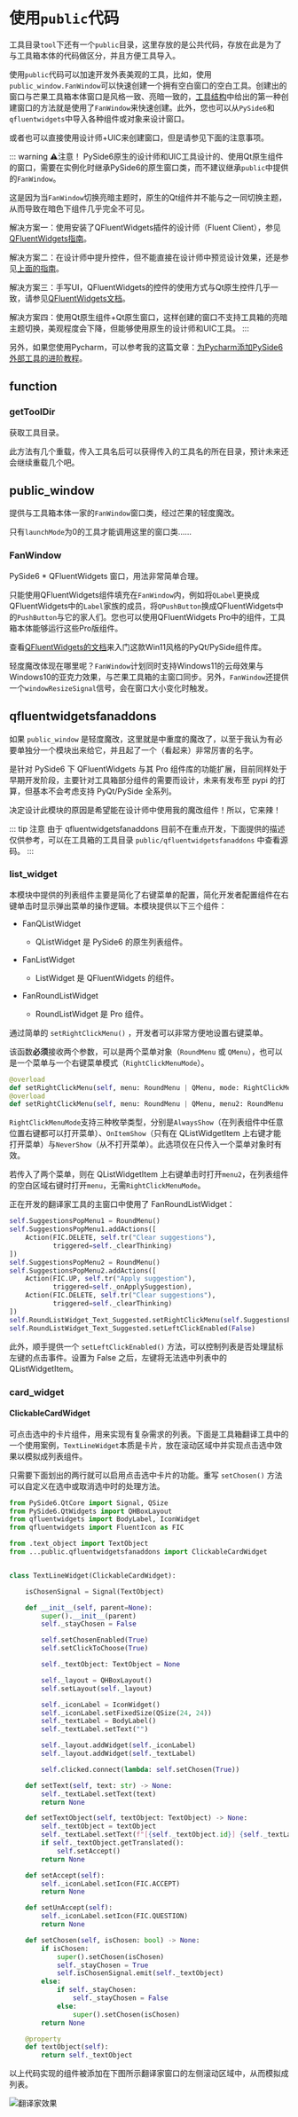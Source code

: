 # 使用`public`代码
工具目录`tool`下还有一个`public`目录，这里存放的是公共代码，存放在此是为了与工具箱本体的代码做区分，并且方便工具导入。

使用`public`代码可以加速开发外表美观的工具，比如，使用`public_window.FanWindow`可以快速创建一个拥有空白窗口的空白工具。创建出的窗口与芒果工具箱本体窗口是风格一致、亮暗一致的，[工具结构](/devtool/structure.md)中给出的第一种创建窗口的方法就是使用了`FanWindow`来快速创建。此外，您也可以从`PySide6`和`qfluentwidgets`中导入各种组件或对象来设计窗口。

或者也可以直接使用设计师+UIC来创建窗口，但是请参见下面的注意事项。

::: warning ⚠️注意！
PySide6原生的设计师和UIC工具设计的、使用Qt原生组件的窗口，需要在实例化时继承PySide6的原生窗口类，而不建议继承`public`中提供的`FanWindow`。

这是因为当`FanWindow`切换亮暗主题时，原生的Qt组件并不能与之一同切换主题，从而导致在暗色下组件几乎完全不可见。

解决方案一：使用安装了QFluentWidgets插件的设计师（Fluent Client），参见[QFluentWidgets指南](https://qfluentwidgets.com/zh/pages/designer)。

解决方案二：在设计师中提升控件，但不能直接在设计师中预览设计效果，还是参见[上面的指南](https://qfluentwidgets.com/zh/pages/designer)。

解决方案三：手写UI，QFluentWidgets的控件的使用方式与Qt原生控件几乎一致，请参见[QFluentWidgets文档](https://qfluentwidgets.com/zh/pages/about)。

解决方案四：使用Qt原生组件+Qt原生窗口，这样创建的窗口不支持工具箱的亮暗主题切换，美观程度会下降，但能够使用原生的设计师和UIC工具。
:::

另外，如果您使用Pycharm，可以参考我的这篇文章：[为Pycharm添加PySide6外部工具的进阶教程](https://ifanspace.top/2025/01/26/599.html)。

## function

### getToolDir
获取工具目录。

此方法有几个重载，传入工具名后可以获得传入的工具名的所在目录，预计未来还会继续重载几个吧。

## public_window
提供与工具箱本体一家的`FanWindow`窗口类，经过芒果的轻度魔改。

只有`launchMode`为0的工具才能调用这里的窗口类……

### FanWindow
PySide6 * QFluentWidgets 窗口，用法非常简单合理。

只能使用QFluentWidgets组件填充在`FanWindow`内，例如将`QLabel`更换成QFluentWidgets中的`Label`家族的成员，将`QPushButton`换成QFluentWidgets中的`PushButton`与它的家人们。您也可以使用QFluentWidgets Pro中的组件，工具箱本体能够运行这些Pro版组件。

查看[QFluentWidgets的文档](https://qfluentwidgets.com/zh/)来入门这款Win11风格的PyQt/PySide组件库。

轻度魔改体现在哪里呢？`FanWindow`计划同时支持Windows11的云母效果与Windows10的亚克力效果，与芒果工具箱的主窗口同步。另外，`FanWindow`还提供一个`windowResizeSignal`信号，会在窗口大小变化时触发。

## qfluentwidgetsfanaddons
如果 `public_window` 是轻度魔改，这里就是中重度的魔改了，以至于我认为有必要单独分一个模块出来给它，并且起了一个（看起来）非常厉害的名字。

是针对 PySide6 下 QFluentWidgets 与其 Pro 组件库的功能扩展，目前同样处于早期开发阶段，主要针对工具箱部分组件的需要而设计，未来有发布至 pypi 的打算，但基本不会考虑支持 PyQt/PySide 全系列。

决定设计此模块的原因是希望能在设计师中使用我的魔改组件！所以，它来辣！

::: tip 注意
由于 qfluentwidgetsfanaddons 目前不在重点开发，下面提供的描述仅供参考，可以在工具箱的工具目录 `public/qfluentwidgetsfanaddons` 中查看源码。
:::

### list_widget
本模块中提供的列表组件主要是简化了右键菜单的配置，简化开发者配置组件在右键单击时显示弹出菜单的操作逻辑。本模块提供以下三个组件：

* FanQListWidget
    * QListWidget 是 PySide6 的原生列表组件。

* FanListWidget
    * ListWidget 是 QFluentWidgets 的组件。

* FanRoundListWidget
    * RoundListWidget 是 Pro 组件。

通过简单的 `setRightClickMenu()` ，开发者可以非常方便地设置右键菜单。

该函数**必须**接收两个参数，可以是两个菜单对象（`RoundMenu` 或 `QMenu`），也可以是一个菜单与一个右键菜单模式（`RightClickMenuMode`）。

```python [list_widget.py]
@overload
def setRightClickMenu(self, menu: RoundMenu | QMenu, mode: RightClickMenuMode): ...
@overload
def setRightClickMenu(self, menu: RoundMenu | QMenu, menu2: RoundMenu | QMenu): ...
```

`RightClickMenuMode`支持三种枚举类型，分别是`AlwaysShow`（在列表组件中任意位置右键都可以打开菜单）、`OnItemShow`（只有在 QListWidgetItem 上右键才能打开菜单）与`NeverShow`（从不打开菜单）。此选项仅在只传入一个菜单对象时有效。

若传入了两个菜单，则在 QListWidgetItem 上右键单击时打开`menu2`，在列表组件的空白区域右键时打开`menu`，无需`RightClickMenuMode`。

正在开发的翻译家工具的主窗口中使用了 FanRoundListWidget：

```python [window.py] {13,14}
self.SuggestionsPopMenu1 = RoundMenu()
self.SuggestionsPopMenu1.addActions([
    Action(FIC.DELETE, self.tr("Clear suggestions"),
           triggered=self._clearThinking)
])
self.SuggestionsPopMenu2 = RoundMenu()
self.SuggestionsPopMenu2.addActions([
    Action(FIC.UP, self.tr("Apply suggestion"),
           triggered=self._onApplySuggestion),
    Action(FIC.DELETE, self.tr("Clear suggestions"),
           triggered=self._clearThinking)
])
self.RoundListWidget_Text_Suggested.setRightClickMenu(self.SuggestionsPopMenu1, self.SuggestionsPopMenu2)
self.RoundListWidget_Text_Suggested.setLeftClickEnabled(False)
```

此外，顺手提供一个 `setLeftClickEnabled()` 方法，可以控制列表是否处理鼠标左键的点击事件。设置为 False 之后，左键将无法选中列表中的 QListWidgetItem。

### card_widget

#### ClickableCardWidget
可点击选中的卡片组件，用来实现有复杂需求的列表。下面是工具箱翻译工具中的一个使用案例，`TextLineWidget`本质是卡片，放在滚动区域中并实现点击选中效果以模拟成列表组件。

只需要下面划出的两行就可以启用点击选中卡片的功能。重写 `setChosen()` 方法可以自定义在选中或取消选中时的处理方法。

```python [text_line_widget.py] {18,19}
from PySide6.QtCore import Signal, QSize
from PySide6.QtWidgets import QHBoxLayout
from qfluentwidgets import BodyLabel, IconWidget
from qfluentwidgets import FluentIcon as FIC

from .text_object import TextObject
from ...public.qfluentwidgetsfanaddons import ClickableCardWidget


class TextLineWidget(ClickableCardWidget):

    isChosenSignal = Signal(TextObject)

    def __init__(self, parent=None):
        super().__init__(parent)
        self._stayChosen = False

        self.setChosenEnabled(True)
        self.setClickToChoose(True)

        self._textObject: TextObject = None

        self._layout = QHBoxLayout()
        self.setLayout(self._layout)

        self._iconLabel = IconWidget()
        self._iconLabel.setFixedSize(QSize(24, 24))
        self._textLabel = BodyLabel()
        self._textLabel.setText("")

        self._layout.addWidget(self._iconLabel)
        self._layout.addWidget(self._textLabel)

        self.clicked.connect(lambda: self.setChosen(True))

    def setText(self, text: str) -> None:
        self._textLabel.setText(text)
        return None

    def setTextObject(self, textObject: TextObject) -> None:
        self._textObject = textObject
        self._textLabel.setText(f"[{self._textObject.id}] {self._textLabel.text()}")
        if self._textObject.getTranslated():
            self.setAccept()
        return None

    def setAccept(self):
        self._iconLabel.setIcon(FIC.ACCEPT)
        return None

    def setUnAccept(self):
        self._iconLabel.setIcon(FIC.QUESTION)
        return None

    def setChosen(self, isChosen: bool) -> None:
        if isChosen:
            super().setChosen(isChosen)
            self._stayChosen = True
            self.isChosenSignal.emit(self._textObject)
        else:
            if self._stayChosen:
                self._stayChosen = False
            else:
                super().setChosen(isChosen)
        return None

    @property
    def textObject(self):
        return self._textObject
```

以上代码实现的组件被添加在下图所示翻译家窗口的左侧滚动区域中，从而模拟成列表。

![翻译家效果](/images/Translator_View_0.3.0.png)